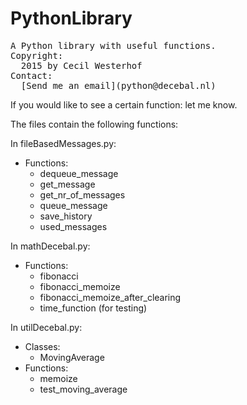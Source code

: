 # PythonLibrary

<pre>
A Python library with useful functions.
Copyright:
  2015 by Cecil Westerhof
Contact:
  [Send me an email](python@decebal.nl)
</pre>
If you would like to see a certain function: let me know.

The files contain the following functions:

In fileBasedMessages.py:
- Functions:
  - dequeue_message
  - get_message
  - get_nr_of_messages
  - queue_message
  - save_history
  - used_messages

In mathDecebal.py:
- Functions:
  - fibonacci
  - fibonacci_memoize
  - fibonacci_memoize_after_clearing
  - time_function (for testing)


In utilDecebal.py:
- Classes:
  - MovingAverage
- Functions:
  - memoize
  - test_moving_average
